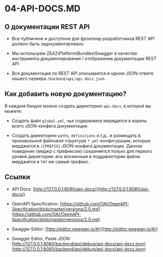 04-API-DOCS.MD
==============

О документации REST API
-----------------------

- Все публичное и доступное для фронтенд-разработчиков REST API должно быть задокументировано.

- Мы используем ZEA2\Platform\Bundles\Swagger в качестве инструмента документирования / отображения документации REST API

- Вся документация по REST API описывается в одном JSON-ответе нашего сервера `/backend/api/api-docs.json`.

Как добавить новую документацию?
--------------------------------

В каждом бандле можно создать директорию `api-docs`, в которой вы можете:

- Создать файл `global.yml`, чье содержимое мерждится в корень всего JSON-конфига документации.

- Создать директорию `paths`, `definitions` и.т.д.. и размещать в произвольной файловой структуре `*.yml`-конфигурации, 
которые мерджатся в `/{PREFIX}` JSON-конфига документации. Данное поведение (меджр с префиксом) сохраняется только для
первого уровня директории: все вложенные в поддиректории файлы мерджатся в тот же самый префикс.

Ссылки
------

- API Docs: [http://127.0.0.1:8080/api-docs/](http://127.0.0.1:8080/api-docs/)

- OpenAPI Specification: [https://github.com/OAI/OpenAPI-Specification/blob/master/versions/2.0.md](https://github.com/OAI/OpenAPI-Specification/blob/master/versions/2.0.md)

- Swagger Editor: [http://editor.swagger.io/#/](http://editor.swagger.io/#/)

- Swagger Editor, Paste JSON: [http://127.0.0.1:8080/backend/api/debug/api-docs/api-docs.json](http://127.0.0.1:8080/backend/api/debug/api-docs/api-docs.json)